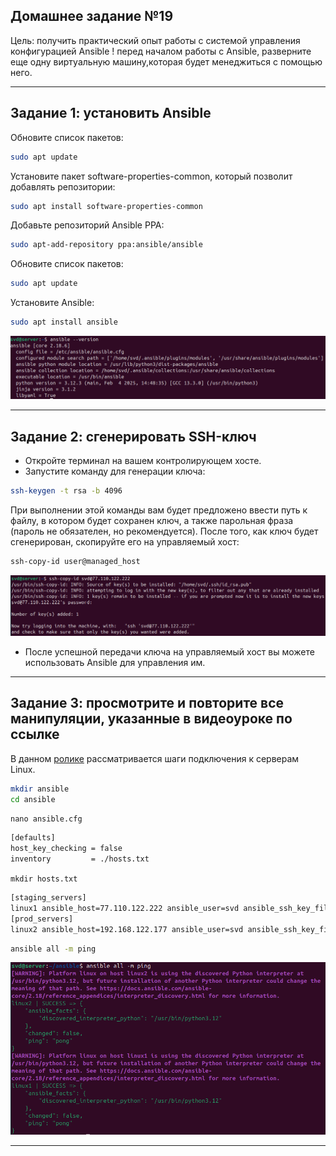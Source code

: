 ## Домашнее задание №19

Цель: получить практический опыт работы с системой управления конфигурацией Ansible
! перед началом работы с Ansible, разверните еще одну виртуальную машину,которая будет менеджиться с помощью него. 

---

## Задание 1: установить Ansible

Обновите список пакетов:

```bash
sudo apt update
```

Установите пакет software-properties-common, который позволит добавлять репозитории:

```bash
sudo apt install software-properties-common
```

Добавьте репозиторий Ansible PPA:

```bash
sudo apt-add-repository ppa:ansible/ansible
```

Обновите список пакетов:

```bash
sudo apt update
```

Установите Ansible:

```bash
sudo apt install ansible
```

![](screenshots/Pasted%20image%2020250521211942.png)

---

## Задание 2: сгенерировать SSH-ключ 

- Откройте терминал на вашем контролирующем хосте.
- Запустите команду для генерации ключа:

```bash
ssh-keygen -t rsa -b 4096
```

При выполнении этой команды вам будет предложено ввести путь к файлу, в котором будет сохранен ключ, а также парольная фраза (пароль не обязателен, но рекомендуется).
После того, как ключ будет сгенерирован, скопируйте его на управляемый хост:

```bash
ssh-copy-id user@managed_host
```

![](screenshots/Pasted%20image%2020250521212413.png)

- После успешной передачи ключа на управляемый хост вы можете использовать Ansible для управления им.

---

## Задание 3: просмотрите и повторите все манипуляции, указанные в видеоуроке по ссылке

В данном [ролике](https://www.youtube.com/watch?v=O5R6EBdaZZg&list=PLg5SS_4L6LYufspdPupdynbMQTBnZd31N&index=4) рассматривается шаги подключения к серверам Linux. 

```bash
mkdir ansible
cd ansible
```

``nano ansible.cfg``
```bash
[defaults]
host_key_checking = false
inventory	      = ./hosts.txt
```

``mkdir hosts.txt``
```bash
[staging_servers]
linux1 ansible_host=77.110.122.222 ansible_user=svd ansible_ssh_key_file=/home/svd/.ssh/id_rsa
[prod_servers]
linux2 ansible_host=192.168.122.177 ansible_user=svd ansible_ssh_key_file=/home/svd/.ssh/id_rsa
```

```bash
ansible all -m ping
```

![](screenshots/Pasted%20image%2020250521222435.png)

---